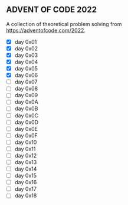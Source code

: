 ## ADVENT OF CODE 2022

A collection of theoretical problem solving from https://adventofcode.com/2022.

- [x] day 0x01
- [x] day 0x02
- [x] day 0x03
- [x] day 0x04
- [x] day 0x05
- [x] day 0x06
- [ ] day 0x07
- [ ] day 0x08
- [ ] day 0x09
- [ ] day 0x0A
- [ ] day 0x0B
- [ ] day 0x0C
- [ ] day 0x0D
- [ ] day 0x0E
- [ ] day 0x0F
- [ ] day 0x10
- [ ] day 0x11
- [ ] day 0x12
- [ ] day 0x13
- [ ] day 0x14
- [ ] day 0x15
- [ ] day 0x16
- [ ] day 0x17
- [ ] day 0x18
